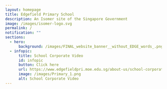 ```yaml
---
layout: homepage
title: Edgefield Primary School
description: An Isomer site of the Singapore Government
image: /images/isomer-logo.svg
permalink: /
notification: ""
sections:
  - hero:
      background: /images/FINAL_website_banner__without_EDGE_words_.png
  - infopic:
      title: School Corporate Video
      id: infopic
      button: Click here
      url: https://www.edgefieldpri.moe.edu.sg/about-us/school-corporate-video/
      image: /images/Primary_1.png
      alt: School Corporate Video
---
```

